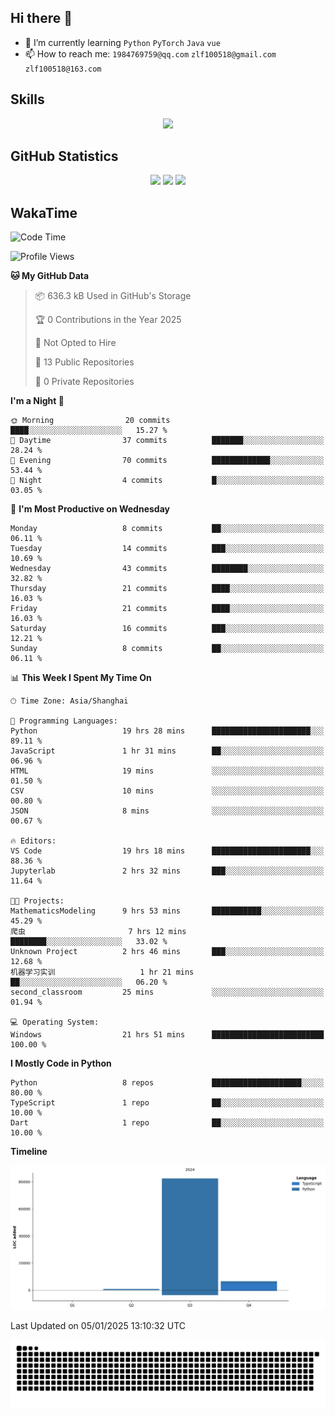 ## Hi there 👋

- 🌱 I’m currently learning `Python` `PyTorch` `Java` `vue`
- 📫 How to reach me: `1984769759@qq.com` `zlf100518@gmail.com` `zlf100518@163.com`

## Skills
<div align="center"> <img src="https://skillicons.dev/icons?i=python,linux,git,github,html,css,js,ts" /> </div>

## GitHub Statistics

<div align="center">
  <img src="https://github-readme-stats.vercel.app/api?username=CloudSwordSage&show_icons=true&theme=tokyonight" />
  <img src="https://github-readme-stats.vercel.app/api/top-langs/?username=CloudSwordSage&show_icons=true&theme=tokyonight" />
  <img src="https://github-readme-activity-graph.vercel.app/graph?username=CloudSwordSage&theme=xcode" />
</div>

## WakaTime

<!--START_SECTION:waka-->
![Code Time](http://img.shields.io/badge/Code%20Time-280%20hrs%2026%20mins-blue)

![Profile Views](http://img.shields.io/badge/Profile%20Views-0-blue)

**🐱 My GitHub Data** 

> 📦 636.3 kB Used in GitHub's Storage 
 > 
> 🏆 0 Contributions in the Year 2025
 > 
> 🚫 Not Opted to Hire
 > 
> 📜 13 Public Repositories 
 > 
> 🔑 0 Private Repositories 
 > 
**I'm a Night 🦉** 

```text
🌞 Morning                20 commits          ████░░░░░░░░░░░░░░░░░░░░░   15.27 % 
🌆 Daytime                37 commits          ███████░░░░░░░░░░░░░░░░░░   28.24 % 
🌃 Evening                70 commits          █████████████░░░░░░░░░░░░   53.44 % 
🌙 Night                  4 commits           █░░░░░░░░░░░░░░░░░░░░░░░░   03.05 % 
```
📅 **I'm Most Productive on Wednesday** 

```text
Monday                   8 commits           ██░░░░░░░░░░░░░░░░░░░░░░░   06.11 % 
Tuesday                  14 commits          ███░░░░░░░░░░░░░░░░░░░░░░   10.69 % 
Wednesday                43 commits          ████████░░░░░░░░░░░░░░░░░   32.82 % 
Thursday                 21 commits          ████░░░░░░░░░░░░░░░░░░░░░   16.03 % 
Friday                   21 commits          ████░░░░░░░░░░░░░░░░░░░░░   16.03 % 
Saturday                 16 commits          ███░░░░░░░░░░░░░░░░░░░░░░   12.21 % 
Sunday                   8 commits           ██░░░░░░░░░░░░░░░░░░░░░░░   06.11 % 
```


📊 **This Week I Spent My Time On** 

```text
🕑︎ Time Zone: Asia/Shanghai

💬 Programming Languages: 
Python                   19 hrs 28 mins      ██████████████████████░░░   89.11 % 
JavaScript               1 hr 31 mins        ██░░░░░░░░░░░░░░░░░░░░░░░   06.96 % 
HTML                     19 mins             ░░░░░░░░░░░░░░░░░░░░░░░░░   01.50 % 
CSV                      10 mins             ░░░░░░░░░░░░░░░░░░░░░░░░░   00.80 % 
JSON                     8 mins              ░░░░░░░░░░░░░░░░░░░░░░░░░   00.67 % 

🔥 Editors: 
VS Code                  19 hrs 18 mins      ██████████████████████░░░   88.36 % 
Jupyterlab               2 hrs 32 mins       ███░░░░░░░░░░░░░░░░░░░░░░   11.64 % 

🐱‍💻 Projects: 
MathematicsModeling      9 hrs 53 mins       ███████████░░░░░░░░░░░░░░   45.29 % 
爬虫                       7 hrs 12 mins       ████████░░░░░░░░░░░░░░░░░   33.02 % 
Unknown Project          2 hrs 46 mins       ███░░░░░░░░░░░░░░░░░░░░░░   12.68 % 
机器学习实训                   1 hr 21 mins        ██░░░░░░░░░░░░░░░░░░░░░░░   06.20 % 
second_classroom         25 mins             ░░░░░░░░░░░░░░░░░░░░░░░░░   01.94 % 

💻 Operating System: 
Windows                  21 hrs 51 mins      █████████████████████████   100.00 % 
```

**I Mostly Code in Python** 

```text
Python                   8 repos             ████████████████████░░░░░   80.00 % 
TypeScript               1 repo              ██░░░░░░░░░░░░░░░░░░░░░░░   10.00 % 
Dart                     1 repo              ██░░░░░░░░░░░░░░░░░░░░░░░   10.00 % 
```



**Timeline**

![Lines of Code chart](https://raw.githubusercontent.com/CloudSwordSage/CloudSwordSage/main/assets/bar_graph.png)


 Last Updated on 05/01/2025 13:10:32 UTC
<!--END_SECTION:waka-->

<div align="center"><img src="./assets/github-snake-dark.svg" /></div>
